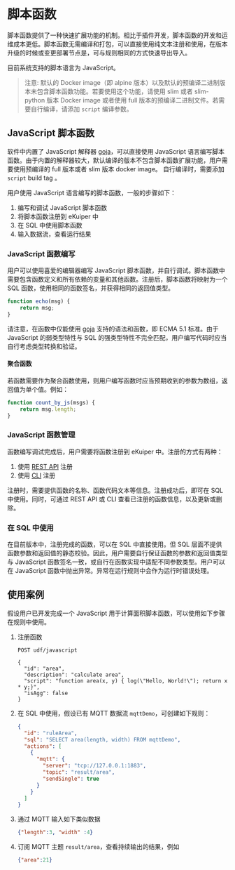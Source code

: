 # 脚本函数

脚本函数提供了一种快速扩展功能的机制。相比于插件开发，脚本函数的开发和运维成本更低。脚本函数无需编译和打包，可以直接使用纯文本注册和使用，在版本升级的时候或变更部署节点是，可与规则相同的方式快速导出导入。

目前系统支持的脚本语言为 JavaScript。

> 注意:
> 默认的 Docker image（即 alpine 版本）以及默认的预编译二进制版本未包含脚本函数功能。若要使用这个功能，请使用 slim 或者
slim-python 版本 Docker image 或者使用 full 版本的预编译二进制文件。若需要自行编译，请添加 `script` 编译参数。

## JavaScript 脚本函数

软件中内置了 JavaScript 解释器 [goja](https://github.com/dop251/goja)，可以直接使用 JavaScript 语言编写脚本函数。由于内置的解释器较大，默认编译的版本不包含脚本函数扩展功能，用户需要使用预编译的 full 版本或者 slim 版本 docker image。 自行编译时，需要添加 `script` build tag 。

用户使用 JavaScript 语言编写的脚本函数，一般的步骤如下：
1. 编写和调试 JavaScript 脚本函数
2. 将脚本函数注册到 eKuiper 中
3. 在 SQL 中使用脚本函数
4. 输入数据流，查看运行结果

### JavaScript 函数编写

用户可以使用喜爱的编辑器编写 JavaScript 脚本函数，并自行调试。脚本函数中需要包含函数定义和所有依赖的变量和其他函数。注册后，脚本函数将映射为一个 SQL 函数，使用相同的函数签名，并获得相同的返回值类型。

```javascript
function echo(msg) {
    return msg;
}
```

请注意，在函数中仅能使用 [goja](https://github.com/dop251/goja) 支持的语法和函数，即 ECMA 5.1 标准。由于 JavaScript 的弱类型特性与 SQL 的强类型特性不完全匹配，用户编写代码时应当自行考虑类型转换和验证。

#### 聚合函数

若函数需要作为聚合函数使用，则用户编写函数时应当预期收到的参数为数组，返回值为单个值。例如：

```javascript
function count_by_js(msgs) {    
    return msg.length;
}
```

### JavaScript 函数管理

函数编写调试完成后，用户需要将函数注册到 eKuiper 中。注册的方式有两种：
1. 使用 [REST API](../../api/restapi/udf.md) 注册
2. 使用 [CLI](../../api/cli/scripts.md) 注册

注册时，需要提供函数的名称、函数代码文本等信息。注册成功后，即可在 SQL 中使用。同时，可通过 REST API 或 CLI 查看已注册的函数信息，以及更新或删除。

### 在 SQL 中使用

在目前版本中，注册完成的函数，可以在 SQL 中直接使用。但 SQL 层面不提供函数参数和返回值的静态校验。因此，用户需要自行保证函数的参数和返回值类型与 JavaScript 函数签名一致，或自行在函数实现中适配不同参数类型。用户可以在 JavaScript 函数中抛出异常。异常在运行规则中会作为运行时错误处理。

## 使用案例

假设用户已开发完成一个 JavaScript 用于计算面积脚本函数，可以使用如下步骤在规则中使用。

1. 注册函数

    ```http request
    POST udf/javascript
    
    {
      "id": "area",
      "description": "calculate area",
      "script": "function area(x, y) { log(\"Hello, World!\"); return x * y;}",
      "isAgg": false
    }
    ```

2. 在 SQL 中使用，假设已有 MQTT 数据流 `mqttDemo`，可创建如下规则：

    ```json
    {
      "id": "ruleArea",
      "sql": "SELECT area(length, width) FROM mqttDemo",
      "actions": [
        {
          "mqtt": {
            "server": "tcp://127.0.0.1:1883",
            "topic": "result/area",
            "sendSingle": true
          }
        }
      ]
    }
    ```

3. 通过 MQTT 输入如下类似数据

    ```json
    {"length":3, "width" :4}
    ```

4. 订阅 MQTT 主题 `result/area`，查看持续输出的结果，例如

    ```json
    {"area":21}
    ```
